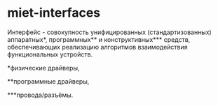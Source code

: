 # miet-interfaces
Интерфейс - совокупность унифицированных (стандартизованных) аппаратных*, программных** и конструктивных*** средств, обеспечивающих реализацию алгоритмов взаимодействия функциональных устройств.

*физические драйверы,

**программные драйверы,

***провода/разъёмы.

